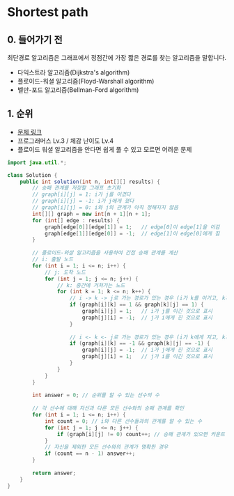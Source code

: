 # Shortest path

## 0. 들어가기 전

최단경로 알고리즘은 그래프에서 정점간에 가장 짧은 경로를 찾는 알고리즘을 말합니다.

* 다익스트라 알고리즘(Dijkstra's algorithm)
* 플로이드-워셜 알고리즘(Floyd-Warshall algorithm)
* 벨만-포드 알고리즘(Bellman-Ford algorithm)



## 1. 순위

* [문제 링크](https://school.programmers.co.kr/learn/courses/30/lessons/49191)
* 프로그래머스 Lv.3 / 체감 난이도 Lv.4
* 플로이드 워셜 알고리즘을 안다면 쉽게 풀 수 있고 모르면 어려운 문제

```java
import java.util.*;

class Solution {
    public int solution(int n, int[][] results) {
        // 승패 관계를 저장할 그래프 초기화
        // graph[i][j] = 1: i가 j를 이겼다
        // graph[i][j] = -1: i가 j에게 졌다
        // graph[i][j] = 0: i와 j의 관계가 아직 정해지지 않음
        int[][] graph = new int[n + 1][n + 1];
        for (int[] edge : results) {
            graph[edge[0]][edge[1]] = 1;   // edge[0]이 edge[1]을 이김
            graph[edge[1]][edge[0]] = -1;  // edge[1]이 edge[0]에게 짐
        }
        
        // 플로이드-와샬 알고리즘을 사용하여 간접 승패 관계를 계산
        // i: 출발 노드
        for (int i = 1; i <= n; i++) {
            // j: 도착 노드
            for (int j = 1; j <= n; j++) {
                // k: 중간에 거쳐가는 노드
                for (int k = 1; k <= n; k++) {
                    // i -> k -> j로 가는 경로가 있는 경우 (i가 k를 이기고, k가 j를 이김)
                    if (graph[i][k] == 1 && graph[k][j] == 1) {
                        graph[i][j] = 1;   // i가 j를 이긴 것으로 표시
                        graph[j][i] = -1;  // j가 i에게 진 것으로 표시
                    }
                    
                    // i <- k <- j로 가는 경로가 있는 경우 (i가 k에게 지고, k가 j에게 짐)
                    if (graph[i][k] == -1 && graph[k][j] == -1) {
                        graph[i][j] = -1;  // i가 j에게 진 것으로 표시
                        graph[j][i] = 1;   // j가 i를 이긴 것으로 표시
                    }
                }
            }
        }
        
        int answer = 0; // 순위를 알 수 있는 선수의 수
        
        // 각 선수에 대해 자신과 다른 모든 선수와의 승패 관계를 확인
        for (int i = 1; i <= n; i++) {
            int count = 0; // i와 다른 선수들과의 관계를 알 수 있는 수
            for (int j = 1; j <= n; j++) {
                if (graph[i][j] != 0) count++; // 승패 관계가 있으면 카운트 증가
            }
            // 자신을 제외한 모든 선수와의 관계가 명확한 경우
            if (count == n - 1) answer++;
        }
        
        return answer;
    }
}
```

